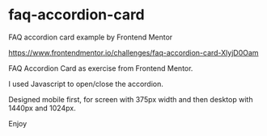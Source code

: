 # faq-accordion-card
FAQ accordion card example by Frontend Mentor

https://www.frontendmentor.io/challenges/faq-accordion-card-XlyjD0Oam

FAQ Accordion Card as exercise from Frontend Mentor.

I used Javascript to open/close the accordion.

Designed mobile first, for screen with 375px width and then desktop with 1440px and 1024px.

Enjoy


